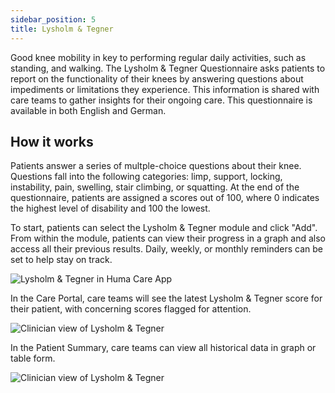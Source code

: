 ```yaml
---
sidebar_position: 5
title: Lysholm & Tegner
---
```


Good knee mobility in key to performing regular daily activities, such as standing, and walking. The Lysholm & Tegner Questionnaire asks patients to report on the functionality of their knees by answering questions about impediments or limitations they experience. This information is shared with care teams to gather insights for their ongoing care. This questionnaire is available in both English and German.

## How it works

Patients answer a series of multple-choice questions about their knee. Questions fall into the following categories: limp, support, locking, instability, pain, swelling, stair climbing, or squatting. At the end of the questionnaire, patients are assigned a scores out of 100, where 0 indicates the highest level of disability and 100 the lowest. 

To start, patients can select the Lysholm & Tegner module and click "Add". From within the module, patients can view their progress in a graph and also access all their previous results. Daily, weekly, or monthly reminders can be set to help stay on track.

![Lysholm & Tegner in Huma Care App](./assets/lyshom-tegner.png)

In the Care Portal, care teams will see the latest Lysholm & Tegner score for their patient, with concerning scores flagged for attention.

![Clinician view of Lysholm & Tegner](./assets/cp-patient-list-lysholm-tegner.png)

In the Patient Summary, care teams can view all historical data in graph or table form.

![Clinician view of Lysholm & Tegner](./assets/cp-module-details-lysholm-tegner.png)
